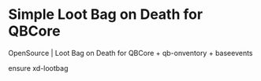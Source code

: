 # Simple Loot Bag on Death for QBCore

OpenSource | Loot Bag on Death for QBCore + qb-onventory + baseevents

ensure xd-lootbag
